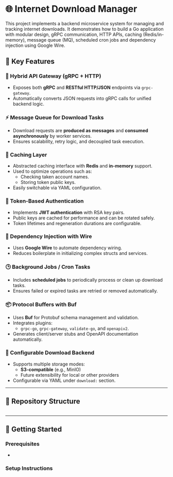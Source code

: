 # 🌐 Internet Download Manager

This project implements a backend microservice system for managing and tracking internet downloads.
It demonstrates how to build a Go application with modular design, gRPC communication, HTTP APIs, caching (Redis/in-memory), message queue (MQ), scheduled cron jobs and dependency injection using Google Wire.

## 📌 Key Features

### 🧩 Hybrid API Gateway (gRPC + HTTP)

- Exposes both **gRPC** and **RESTful HTTP/JSON** endpoints via `grpc-gateway`.
- Automatically converts JSON requests into gRPC calls for unified backend logic.

### ⚡ Message Queue for Download Tasks

- Download requests are **produced as messages** and **consumed asynchronously** by worker services.
- Ensures scalability, retry logic, and decoupled task execution.

### 🧠 Caching Layer

- Abstracted caching interface with **Redis** and **in-memory** support.
- Used to optimize operations such as:
  - Checking taken account names.
  - Storing token public keys.
- Easily switchable via YAML configuration.

### 🔐 Token-Based Authentication

- Implements **JWT authentication** with RSA key pairs.
- Public keys are cached for performance and can be rotated safely.
- Token lifetimes and regeneration durations are configurable.

### 🧵 Dependency Injection with Wire

- Uses **Google Wire** to automate dependency wiring.
- Reduces boilerplate in initializing complex structs and services.

### 🕒 Background Jobs / Cron Tasks

- Includes **scheduled jobs** to periodically process or clean up download tasks.
- Ensures failed or expired tasks are retried or removed automatically.

### 📦 Protocol Buffers with Buf

- Uses **Buf** for Protobuf schema management and validation.
- Integrates plugins:
  - `grpc-go`, `grpc-gateway`, `validate-go`, and `openapiv2`.
- Generates client/server stubs and OpenAPI documentation automatically.

### 💾 Configurable Download Backend

- Supports multiple storage modes:
  - **S3-compatible** (e.g., MinIO)
  - Future extensibility for local or other providers
- Configurable via YAML under `download:` section.

---

## 📂 Repository Structure

```

```

---

## 🚀 Getting Started

### Prerequisites

-

### Setup Instructions

